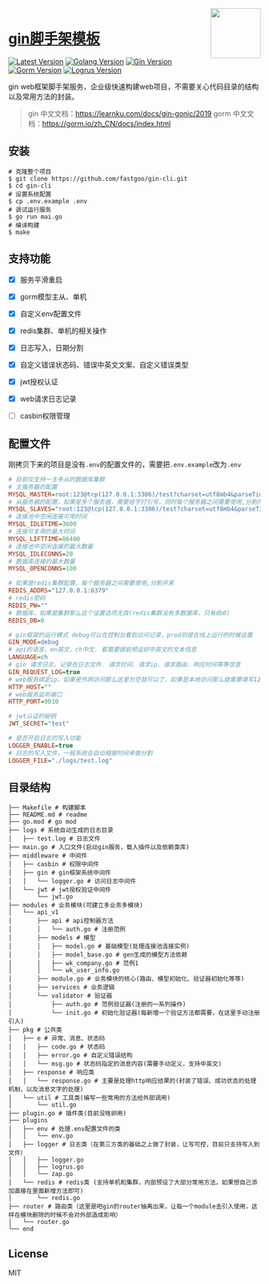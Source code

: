 
<img align="right" width="100" src="https://resource.fastgoo.net/go.png"/>

<h1 align="left"><a href="javascript:">gin脚手架模板</a></h1>

[![Latest Version](https://img.shields.io/badge/release-master-green.svg?maxAge=2592000)](https://github.com/fastgoo/gin-cli)
[![Golang Version](https://img.shields.io/badge/go-%3E=1.13-brightgreen.svg?maxAge=2592000)](https://studygolang.com/dl)
[![Gin Version](https://img.shields.io/badge/gin-%3E=1.6-brightgreen.svg?maxAge=2592000)](https://github.com/gin-gonic/gin)
[![Gorm Version](https://img.shields.io/badge/gorm-%3E=v2.0-brightgreen.svg?maxAge=2592000)](https://gorm.io/zh_CN/docs/index.html)
[![Logrus Version](https://img.shields.io/badge/logrus-%3E=v1.7-brightgreen.svg?maxAge=2592000)](https://github.com/sirupsen/logrus)

gin web框架脚手架服务，企业级快速构建web项目，不需要关心代码目录的结构以及常用方法的封装。

> gin 中文文档：https://learnku.com/docs/gin-gonic/2019
> gorm 中文文档：https://gorm.io/zh_CN/docs/index.html


## 安装

```shell
# 克隆整个项目
$ git clone https://github.com/fastgoo/gin-cli.git
$ cd gin-cli
# 设置系统配置
$ cp .env.example .env
# 调试运行服务
$ go run mai.go
# 编译构建
$ make
```

## 支持功能
* [x] 服务平滑重启
* [x] gorm模型主从、单机
* [x] 自定义env配置文件
* [x] redis集群、单机的相关操作
* [x] 日志写入，日期分割
* [x] 自定义错误状态码、错误中英文文案、自定义错误类型
* [x] jwt授权认证
* [x] web请求日志记录
* [ ] casbin权限管理


## 配置文件
刚拷贝下来的项目是没有`.env`的配置文件的，需要把`.env.example`改为`.env`
```ini
# 目前仅支持一主多从的数据库集群
# 主服务器的配置
MYSQL_MASTER=root:123@tcp(127.0.0.1:3306)/test?charset=utf8mb4&parseTime=True&loc=Local
# 从服务器的配置，如果是多个服务器，需要给字打引号，同时每个服务器之间需要使用,分割开来
MYSQL_SLAVES="root:123@tcp(127.0.0.1:3306)/test?charset=utf8mb4&parseTime=True&loc=Local,root:123@tcp(127.0.0.1:3306)/test?charset=utf8mb4&parseTime=True&loc=Local"
# 连接池中空闲连接可用时间
MYSQL_IDLETIME=3600
# 连接可复用的最大时间
MYSQL_LIFTTIME=86400
# 连接池中空闲连接的最大数量
MYSQL_IDLECONNS=20
# 数据库连接的最大数量
MYSQL_OPENCONNS=100

# 如果是redis集群配置，每个服务器之间需要使用,分割开来
REDIS_ADDRS="127.0.0.1:6379"
# redis密码
REDIS_PW=""
# 数据库，如果是集群那么这个设置选项无效(redis集群没有多数据库，只有db0)
REDIS_DB=0

# gin框架的运行模式 debug可以在控制台看到访问记录，prod则是在线上运行的时候设置 
GIN_MODE=debug
# api的语言，en英文，ch中文. 都需要提前预设好中英文的文本信息
LANGUAGE=ch
# gin 请求日志，记录在日志文件. 请求时间、请求ip、请求路由、响应时间等等信息
GIN_REQUEST_LOG=true
# web服务绑定ip，如果是外网访问那么这里为空就可以了，如果是本地访问那么就需要填写127.0.0.1
HTTP_HOST=""
# web服务监听端口
HTTP_PORT=9010

# jwt认证的秘钥
JWT_SECRET="test"

# 是否开启日志的写入功能
LOGGER_ENABLE=true
# 日志的写入文件，一般系统会自动根据时间来做分割
LOGGER_FILE="./logs/test.log"

```


## 目录结构
```shell
├── Makefile # 构建脚本
├── README.md # readme
├── go.mod # go mod
├── logs # 系统自动生成的日志目录
│   ├── test.log # 日志文件
├── main.go # 入口文件(启动gin服务，载入插件以及依赖类库)
├── middleware # 中间件
│   ├── casbin # 权限中间件
│   ├── gin # gin框架系统中间件
│   │   └── logger.go # 访问日志中间件
│   └── jwt # jwt授权验证中间件
│       └── jwt.go
├── modules # 业务模块(可建立多业务多模块)
│   └── api_v1
│       ├── api # api控制器方法
│       │   └── auth.go # 注册范例
│       ├── models # 模型
│       │   ├── model.go # 基础模型(处理连接池连接实例)
│       │   ├── model_base.go # gen生成的模型方法依赖
│       │   ├── wk_company.go # 范例1
│       │   └── wk_user_info.go
│       ├── module.go # 业务模块的核心(路由、模型初始化、验证器初始化等等)
│       ├── services # 业务逻辑
│       └── validator # 验证器
│           ├── auth.go # 范例验证器(注册的一系列操作)
│           └── init.go # 初始化验证器(每新增一个验证方法都需要，在这里手动注册引入)
├── pkg # 公共类
│   ├── e # 异常、消息、状态码
│   │   ├── code.go # 状态码
│   │   ├── error.go # 自定义错误结构
│   │   └── msg.go # 状态码指定的消息内容(需要手动定义，支持中英文)
│   ├── response # 响应类
│   │   └── response.go # 主要是处理http响应结果的(封装了错误、成功状态的处理机制，以及消息文字的处理)
│   └── util # 工具类(编写一些常用的方法给外部调用)
│       └── util.go
├── plugin.go # 插件类(目前没啥卵用)
├── plugins
│   ├── env # 处理.env配置文件的类
│   │   └── env.go
│   ├── logger # 日志类（在第三方类的基础之上做了封装，让写可控，目前只支持写入到文件）
│   │   ├── logger.go
│   │   ├── logrus.go
│   │   └── zap.go
│   └── redis # redis类 (支持单机和集群，内部预设了大部分常用方法，如果想自己添加直接在里面新增方法即可)
│       └── redis.go
├── router # 路由类（这里是吧gin的router抽离出来，让每一个module去引入使用，这样在模块删除的时候不会对外部造成影响）
│   └── router.go
└── end
```



## License

MIT
